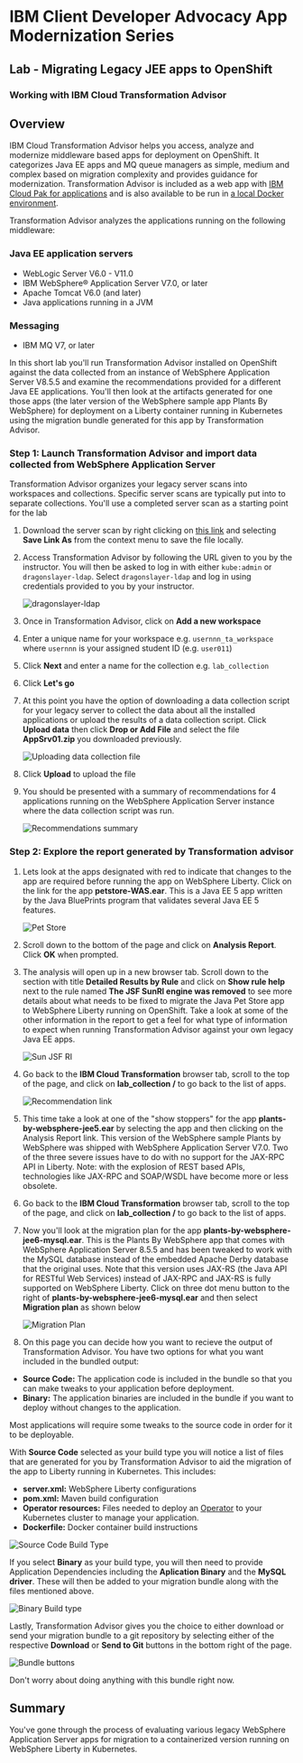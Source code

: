 # IBM Client Developer Advocacy App Modernization Series

## Lab - Migrating Legacy JEE apps to OpenShift

### Working with IBM Cloud Transformation Advisor

## Overview

IBM Cloud Transformation Advisor helps you access, analyze and modernize middleware based apps for deployment on OpenShift. It categorizes Java EE apps and MQ queue managers as simple, medium and complex based on migration complexity and provides guidance for modernization. Transformation Advisor is  included as a web app with [IBM Cloud Pak for applications](https://www.ibm.com/cloud/cloud-pak-for-applications/get-started) and is also available to be run in [a local Docker environment](https://www.ibm.com/cloud/garage/tutorials/install-ibm-transformation-advisor-local).

Transformation Advisor analyzes the applications running on the following middleware:

### Java EE application servers

- WebLogic Server V6.0 - V11.0
- IBM WebSphere® Application Server V7.0, or later
- Apache Tomcat V6.0 (and later)
- Java applications running in a JVM

### Messaging

- IBM MQ V7, or later

In this short lab you'll run Transformation Advisor installed on OpenShift against the data collected from an instance of WebSphere Application Server V8.5.5 and examine the recommendations provided for a different Java EE applications. You'll  then look at the artifacts generated for one  those apps (the later version of the WebSphere sample app Plants By WebSphere)  for deployment on a Liberty container running in Kubernetes using the migration bundle  generated for this app by Transformation Advisor.

### Step 1: Launch Transformation Advisor and import data collected from  WebSphere Application Server

Transformation Advisor organizes your legacy server scans into workspaces and collections. Specific server scans are typically put into to separate collections. You'll use a completed server scan as a starting point for the lab

1. Download the server scan by right clicking on [this link](https://github.com//IBMAppModernization/app-modernization-ta-explore-lab/raw/master/ta/AppSrv01.zip) and selecting **Save Link As** from the context menu to save the file locally.

1. Access Transformation Advisor by following the URL given to you by the instructor. You will then be asked to log in with either `kube:admin` or `dragonslayer-ldap`. Select `dragonslayer-ldap` and log in using credentials provided to you by your instructor.

    ![dragonslayer-ldap](./images/dragonslayer_ldap.png)

1. Once in Transformation Advisor, click on **Add a new workspace**

1. Enter a unique name for your workspace e.g. `usernnn_ta_workspace` where `usernnn` is your assigned  student  ID (e.g. `user011`)

1. Click **Next** and enter a name for the collection e.g. `lab_collection`

1. Click **Let's go**

1. At this point you have the option of downloading a data collection script for your legacy server to collect the data about all the installed applications or upload the results of a data collection script. Click **Upload data** then click **Drop or Add File** and select the file **AppSrv01.zip** you downloaded previously.

    ![Uploading data collection file](images/ss1.png)

1. Click **Upload** to upload the file

1. You should be presented with a summary of recommendations for 4 applications running on the WebSphere Application Server instance where the data collection script was run.

   ![Recommendations summary](images/ss2.png)

### Step 2: Explore the report generated by Transformation advisor

1. Lets look at the apps designated with red to indicate that changes to the app are required before running the app on WebSphere Liberty. Click on the link for the app **petstore-WAS.ear**. This is a Java EE 5 app written by the Java BluePrints program that validates several Java EE 5 features.

    ![Pet Store](images/ss3.png)

1. Scroll down to the bottom of the page and click on **Analysis Report**. Click **OK** when prompted.

1. The analysis will open up in a new browser tab. Scroll down to the section with title **Detailed Results by Rule** and click on **Show rule help** next to the rule named **The JSF SunRI engine was removed** to see more details about what needs to be fixed to migrate the Java Pet Store app to WebSphere Liberty running on OpenShift. Take a look at some of the  other information in the report to get a feel for what type of information to expect when running Transformation Advisor against your own legacy Java EE apps.

    ![Sun JSF RI](images/ss4.png)

1. Go back to the **IBM Cloud Transformation** browser tab, scroll to the top of the page, and click on **lab_collection /** to go back to the list of apps.

    ![Recommendation link](images/backToCollection.png)

1. This time take a look at one of the "show stoppers" for the app **plants-by-websphere-jee5.ear** by selecting the app and then clicking on the Analysis Report link. This version of the  WebSphere sample Plants by WebSphere was shipped with WebSphere Application Server V7.0. Two  of the  three severe issues have to do with no support for the JAX-RPC API in Liberty. Note: with the explosion of REST based APIs, technologies like JAX-RPC and SOAP/WSDL have become more or less obsolete.

1. Go back to the **IBM Cloud Transformation** browser tab, scroll to the top of the page, and click on **lab_collection /** to go back to the list of apps.

1. Now you'll look at the migration plan for the app **plants-by-websphere-jee6-mysql.ear**. This is the Plants By WebSphere  app that comes with WebSphere Application Server 8.5.5 and  has been tweaked to work with the MySQL database instead of the  embedded Apache Derby database that the original uses. Note that this version uses JAX-RS (the Java API for RESTful Web Services) instead of JAX-RPC and JAX-RS is fully supported on WebSphere Liberty. Click on three dot menu button to the right of **plants-by-websphere-jee6-mysql.ear** and then select **Migration plan** as shown below

    ![Migration Plan](images/ss6.png)

1. On this page you can decide how you want to recieve the output of Transformation Advisor. You have two options for what you want included in the bundled output:

- **Source Code:** The application code is included in the bundle so that you can make tweaks to your application before deployment.
- **Binary:** The application binaries are included in the bundle if you want to deploy without changes to the application.

Most applications will require some tweaks to the source code in order for it to be deployable.

With **Source Code** selected as your build type you will notice a list of files that are generated for you by Transformation Advisor to aid the migration of the app to Liberty running in Kubernetes. This includes:

- **server.xml:** WebSphere Liberty configurations
- **pom.xml:** Maven build configuration
- **Operator resources:** Files needed to deploy an [Operator](https://www.redhat.com/en/blog/introducing-operator-framework-building-apps-kubernetes) to your Kubernetes cluster to manage your application.
- **Dockerfile:** Docker container build instructions

![Source Code Build Type](./images/sourceCode.png)

If you select **Binary** as your build type, you will then need to provide Application Dependencies including the **Aplication Binary** and the **MySQL driver**. These will then be added to your migration bundle along with the files mentioned above.

![Binary Build type](./images/binaryBuild.png)

Lastly, Transformation Advisor gives you the choice to either download or send your migration bundle to a git repository by selecting either of the respective **Download** or **Send to Git** buttons in the bottom right of the page.

![Bundle buttons](./images/bundleButtons.png)

Don't worry about doing anything with this bundle right now.

<!-- In a later lab we will explore how to deploy the application. -->

## Summary

You've gone through the process of evaluating various legacy  WebSphere Application Server apps for  migration  to a containerized version running on WebSphere Liberty in Kubernetes.
